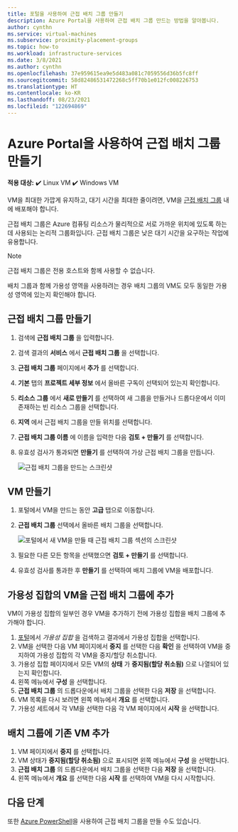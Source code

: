 ```yaml
---
title: 포털을 사용하여 근접 배치 그룹 만들기
description: Azure Portal을 사용하여 근접 배치 그룹 만드는 방법을 알아봅니다.
author: cynthn
ms.service: virtual-machines
ms.subservice: proximity-placement-groups
ms.topic: how-to
ms.workload: infrastructure-services
ms.date: 3/8/2021
ms.author: cynthn
ms.openlocfilehash: 37e959615ea9e5d483a081c7059556d36b5fc8ff
ms.sourcegitcommit: 58d82486531472268c5ff70b1e012fc008226753
ms.translationtype: HT
ms.contentlocale: ko-KR
ms.lasthandoff: 08/23/2021
ms.locfileid: "122694869"
---
```

# <a name="create-a-proximity-placement-group-using-the-azure-portal"></a>Azure Portal을 사용하여 근접 배치 그룹 만들기

**적용 대상:** :heavy_check_mark: Linux VM :heavy_check_mark: Windows VM 

VM을 최대한 가깝게 유지하고, 대기 시간을 최대한 줄이려면, VM을 [근접 배치 그룹](../co-location.md#proximity-placement-groups) 내에 배포해야 합니다.

근접 배치 그룹은 Azure 컴퓨팅 리소스가 물리적으로 서로 가까운 위치에 있도록 하는 데 사용되는 논리적 그룹화입니다. 근접 배치 그룹은 낮은 대기 시간을 요구하는 작업에 유용합니다.

> [!NOTE]
> 근접 배치 그룹은 전용 호스트와 함께 사용할 수 없습니다.
>
> 배치 그룹과 함께 가용성 영역을 사용하려는 경우 배치 그룹의 VM도 모두 동일한 가용성 영역에 있는지 확인해야 합니다.
>

## <a name="create-the-proximity-placement-group"></a>근접 배치 그룹 만들기

1. 검색에 **근접 배치 그룹** 을 입력합니다.
1. 검색 결과의 **서비스** 에서 **근접 배치 그룹** 을 선택합니다.
1. **근접 배치 그룹** 페이지에서 **추가** 를 선택합니다.
1. **기본** 탭의 **프로젝트 세부 정보** 에서 올바른 구독이 선택되어 있는지 확인합니다.
1. **리소스 그룹** 에서 **새로 만들기** 를 선택하여 새 그룹을 만들거나 드롭다운에서 이미 존재하는 빈 리소스 그룹을 선택합니다. 
1. **지역** 에서 근접 배치 그룹을 만들 위치를 선택합니다.
1. **근접 배치 그룹 이름** 에 이름을 입력한 다음 **검토 + 만들기** 를 선택합니다.
1. 유효성 검사가 통과되면 **만들기** 를 선택하여 가상 근접 배치 그룹을 만듭니다.

    ![근접 배치 그룹을 만드는 스크린샷](./media/ppg/ppg.png)


## <a name="create-a-vm"></a>VM 만들기

1. 포털에서 VM을 만드는 동안 **고급** 탭으로 이동합니다. 
1. **근접 배치 그룹** 선택에서 올바른 배치 그룹을 선택합니다. 

    ![포털에서 새 VM을 만들 때 근접 배치 그룹 섹션의 스크린샷](./media/ppg/vm-ppg.png)

1. 필요한 다른 모든 항목을 선택했으면 **검토 + 만들기** 를 선택합니다.
1. 유효성 검사를 통과한 후 **만들기** 를 선택하여 배치 그룹에 VM을 배포합니다.


## <a name="add-vms-in-an-availability-set-to-a-proximity-placement-group"></a>가용성 집합의 VM을 근접 배치 그룹에 추가

VM이 가용성 집합의 일부인 경우 VM을 추가하기 전에 가용성 집합을 배치 그룹에 추가해야 합니다.

1. [포털](https://portal.azure.com)에서 *가용성 집합* 을 검색하고 결과에서 가용성 집합을 선택합니다.
1. VM을 선택한 다음 VM 페이지에서 **중지** 를 선택한 다음 **확인** 을 선택하여 VM을 중지하여 가용성 집합의 각 VM을 중지/할당 취소합니다.
1. 가용성 집합 페이지에서 모든 VM의 **상태** 가 **중지됨(할당 취소됨)** 으로 나열되어 있는지 확인합니다.
1. 왼쪽 메뉴에서 **구성** 을 선택합니다.
1. **근접 배치 그룹** 의 드롭다운에서 배치 그룹을 선택한 다음 **저장** 을 선택합니다.
1. VM 목록을 다시 보려면 왼쪽 메뉴에서 **개요** 를 선택합니다. 
1. 가용성 세트에서 각 VM을 선택한 다음 각 VM 페이지에서 **시작** 을 선택합니다. 


## <a name="add-existing-vm-to-placement-group"></a>배치 그룹에 기존 VM 추가 


1. VM 페이지에서 **중지** 를 선택합니다.
1. VM 상태가 **중지됨(할당 취소됨)** 으로 표시되면 왼쪽 메뉴에서 **구성** 을 선택합니다.
1. **근접 배치 그룹** 의 드롭다운에서 배치 그룹을 선택한 다음 **저장** 을 선택합니다.
1. 왼쪽 메뉴에서 **개요** 를 선택한 다음 **시작** 를 선택하여 VM을 다시 시작합니다.

 

## <a name="next-steps"></a>다음 단계

또한 [Azure PowerShell](proximity-placement-groups.md)을 사용하여 근접 배치 그룹을 만들 수도 있습니다.